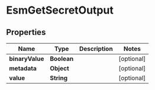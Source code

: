 

# EsmGetSecretOutput


## Properties

Name | Type | Description | Notes
------------ | ------------- | ------------- | -------------
**binaryValue** | **Boolean** |  |  [optional]
**metadata** | **Object** |  |  [optional]
**value** | **String** |  |  [optional]



